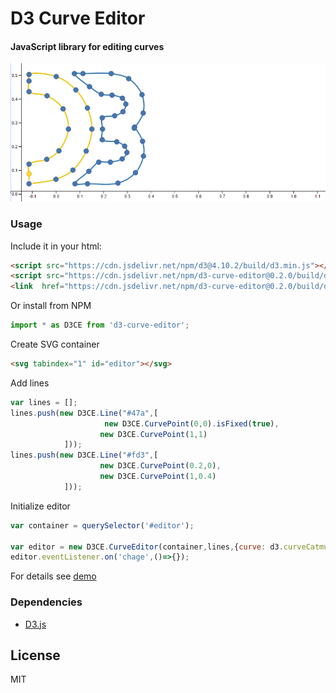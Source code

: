 D3 Curve Editor
====
#### JavaScript library for editing curves
![curve editor](https://raw.githubusercontent.com/Ni55aN/d3-curve-editor/0.1.0/demo/screenshot.png)

### Usage
Include it in your html:
```html
<script src="https://cdn.jsdelivr.net/npm/d3@4.10.2/build/d3.min.js"></script>
<script src="https://cdn.jsdelivr.net/npm/d3-curve-editor@0.2.0/build/d3-curve-editor.min.js"></script>
<link  href="https://cdn.jsdelivr.net/npm/d3-curve-editor@0.2.0/build/d3-curve-editor.css" rel="stylesheet" type="text/css"></link>
```
Or install from NPM
```js
import * as D3CE from 'd3-curve-editor';
```


Create SVG container
```html
<svg tabindex="1" id="editor"></svg>
```
Add lines
```js
var lines = [];
lines.push(new D3CE.Line("#47a",[
                     new D3CE.CurvePoint(0,0).isFixed(true),
                    new D3CE.CurvePoint(1,1)
            ]));
lines.push(new D3CE.Line("#fd3",[
                    new D3CE.CurvePoint(0.2,0),
                    new D3CE.CurvePoint(1,0.4)
            ]));
````      
Initialize editor
```js  
var container = querySelector('#editor');

var editor = new D3CE.CurveEditor(container,lines,{curve: d3.curveCatmullRom});
editor.eventListener.on('chage',()=>{});
```
For details see [demo](https://codepen.io/Ni55aN/pen/Zavjxv)

### Dependencies
  - [D3.js](https://github.com/d3/d3)


License
----
MIT